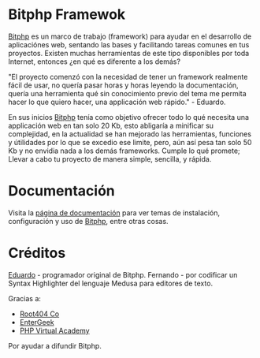 # Bitphp Framewok

[Bitphp][bitphp-home] es un marco de trabajo (framework) para ayudar en el desarrollo de aplicaciónes web, sentando las bases y facilitando tareas comunes en tus proyectos. Existen muchas herramientas de este tipo disponibles por toda Internet, entonces ¿en qué es diferente a los demás?

"El proyecto comenzó con la necesidad de tener un framework realmente fácil de usar, no quería pasar horas y horas leyendo la documentación, quería una herramienta qué sin conocimiento previo del tema me permita hacer lo que quiero hacer, una applicación web rápido." - Eduardo.

En sus inicios [Bitphp][bitphp-home] tenía como objetivo ofrecer todo lo qué necesita una applicación web en tan solo 20 Kb, esto abligaría a minificar su complejidad, en la actualidad se han mejorado las herramientas, funciones y útilidades por lo que se excedio ese limite, pero, aún así pesa tan solo 50 Kb y no envidia nada a los demás frameworks. Cumple lo qué promete; Llevar a cabo tu proyecto de manera simple, sencilla, y rápida.

# Documentación

Visita la [página de documentación][bitphp-docs] para ver temas de instalación, configuración y uso de [Bitphp][bitphp-home], entre otras cosas.

# Créditos

[Eduardo] - programador original de Bitphp.
Fernando - por codificar un Syntax Highlighter del lenguaje Medusa para editores de texto.

Gracias a:

- [Root404 Co]
- [EnterGeek]
- [PHP Virtual Academy]

Por ayudar a difundir Bitphp.

[Eduardo]: <mailto://eduardo@root404.com>
[Root404 Co]: <http://root404.com>
[EnterGeek]: <https://www.facebook.com/EnterGeekTech>
[PHP Virtual Academy]: <https://www.facebook.com/pvacademy>
[bitphp-home]: <http://bitphp.root404.com>
[bitphp-docs]: <http://bitphp.root404.com/docs>